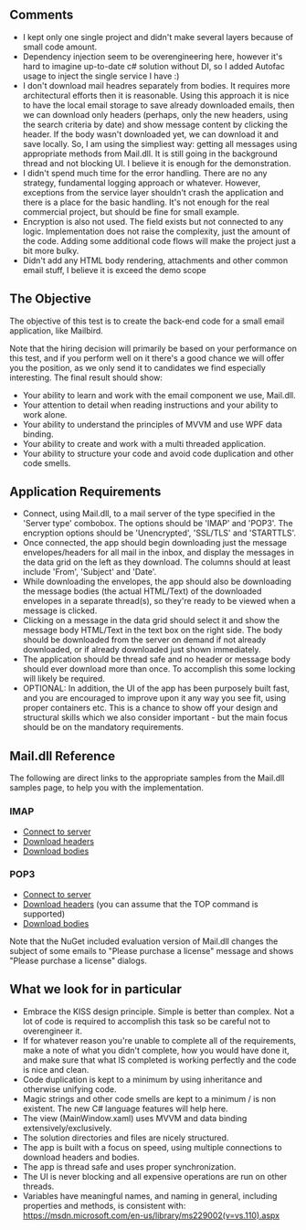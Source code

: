 ## Comments

- I kept only one single project and didn't make several layers because of small code amount.
- Dependency injection seem to be overengineering here, however it's hard to imagine up-to-date c# solution without DI, so I added Autofac usage to inject the single service I have :)
- I don't download mail headres separately from bodies. It requires more architectural efforts then it is reasonable. Using this approach it is nice to have the local email storage to save already downloaded emails, then we can download only headers (perhaps, only the new headers, using the search criteria by date) and show message content by clicking the header. If the body wasn't downloaded yet, we can download it and save locally. So, I am using the simpliest way: getting all messages using appropriate methods from Mail.dll. It is still going in the background thread and not blocking UI. I believe it is enough for the demonstration.
- I didn't spend much time for the error handling. There are no any strategy, fundamental logging approach or whatever. However, exceptions from the service layer shouldn't crash the application and there is a place for the basic handling. It's not enough for the real commercial project, but should be fine for small example.
- Encryption is also not used. The field exists but not connected to any logic. Implementation does not raise the complexity, just the amount of the code. Adding some additional code flows will make the project just a bit more bulky.
- Didn't add any HTML body rendering, attachments and other common email stuff, I believe it is exceed the demo scope

## The Objective

The objective of this test is to create the back-end code for a small email application, like Mailbird.

Note that the hiring decision will primarily be based on your performance on this test, and if you perform well on it there's a good chance we will offer you the position, as we only send it to candidates we find especially interesting. The final result should show:

- Your ability to learn and work with the email component we use, Mail.dll.
- Your attention to detail when reading instructions and your ability to work alone.
- Your ability to understand the principles of MVVM and use WPF data binding.
- Your ability to create and work with a multi threaded application.
- Your ability to structure your code and avoid code duplication and other code smells.

## Application Requirements

- Connect, using Mail.dll, to a mail server of the type specified in the 'Server type' combobox. The options should be 'IMAP' and 'POP3'. The encryption options should be 'Unencrypted', 'SSL/TLS' and 'STARTTLS'.
- Once connected, the app should begin downloading just the message envelopes/headers for all mail in the inbox, and display the messages in the data grid on the left as they download. The columns should at least include 'From', 'Subject' and 'Date'.
- While downloading the envelopes, the app should also be downloading the message bodies (the actual HTML/Text) of the downloaded envelopes in a separate thread(s), so they're ready to be viewed when a message is clicked.
- Clicking on a message in the data grid should select it and show the message body HTML/Text in the text box on the right side. The body should be downloaded from the server on demand if not already downloaded, or if already downloaded just shown immediately.
- The application should be thread safe and no header or message body should ever download more than once. To accomplish this some locking will likely be required.
- OPTIONAL: In addition, the UI of the app has been purposely built fast, and you are encouraged to improve upon it any way you see fit, using proper containers etc. This is a chance to show off your design and structural skills which we also consider important - but the main focus should be on the mandatory requirements.

## Mail.dll Reference

The following are direct links to the appropriate samples from the Mail.dll samples page, to help you with the implementation.

### IMAP

- [Connect to server](http://www.limilabs.com/blog/use-ssl-with-imap)
- [Download headers](http://www.limilabs.com/blog/get-email-information-from-imap-fast)
- [Download bodies](http://www.limilabs.com/blog/download-parts-of-email-message)

### POP3

- [Connect to server](http://www.limilabs.com/blog/use-ssl-with-pop3)
- [Download headers](http://www.limilabs.com/blog/get-email-headers-using-pop3-top-command) (you can assume that the TOP command is supported) 
- [Download bodies](http://www.limilabs.com/blog/get-common-email-fields-subject-text-with-pop3)

Note that the NuGet included evaluation version of Mail.dll changes the subject of some emails to "Please purchase a license" message and shows "Please purchase a license" dialogs.

## What we look for in particular

- Embrace the KISS design principle. Simple is better than complex. Not a lot of code is required to accomplish this task so be careful not to overengineer it.
- If for whatever reason you're unable to complete all of the requirements, make a note of what you didn't complete, how you would have done it, and make sure that what IS completed is working perfectly and the code is nice and clean.
- Code duplication is kept to a minimum by using inheritance and otherwise unifying code.
- Magic strings and other code smells are kept to a minimum / is non existent. The new C# language features will help here.
- The view (MainWindow.xaml) uses MVVM and data binding extensively/exclusively.
- The solution directories and files are nicely structured.
- The app is built with a focus on speed, using multiple connections to download headers and bodies.
- The app is thread safe and uses proper synchronization.
- The UI is never blocking and all expensive operations are run on other threads.
- Variables have meaningful names, and naming in general, including properties and methods, is consistent with: https://msdn.microsoft.com/en-us/library/ms229002(v=vs.110).aspx
